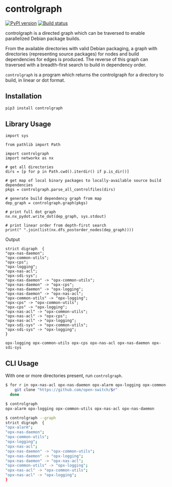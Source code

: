 # controlgraph

[![PyPI version](https://badge.fury.io/py/controlgraph.svg)](https://pypi.org/project/controlgraph/)
[![Build status](https://badge.buildkite.com/81c4e486b5f9ff5d3bf3f3da820201cefad4965207f4e2a8c2.svg)](https://buildkite.com/opx/opx-infra-controlgraph)

controlgraph is a directed graph which can be traversed to enable parallelized Debian package builds.

From the available directories with valid Debian packaging, a graph with directories (representing source packages) for nodes and build dependencies for edges is produced. The reverse of this graph can traversed with a breadth-first search to build in dependency order.

`controlgraph` is a program which returns the controlgraph for a directory to build, in linear or dot format.

## Installation

```bash
pip3 install controlgraph
```

## Library Usage

```python3
import sys

from pathlib import Path

import controlgraph
import networkx as nx

# get all directories
dirs = [p for p in Path.cwd().iterdir() if p.is_dir()]

# get map of local binary packages to locally-available source build dependencies
pkgs = controlgraph.parse_all_controlfiles(dirs)

# generate build dependency graph from map
dep_graph = controlgraph.graph(pkgs)

# print full dot graph
nx.nx_pydot.write_dot(dep_graph, sys.stdout)

# print linear order from depth-first search
print(" ".join(list(nx.dfs_postorder_nodes(dep_graph))))
```

Output

```
strict digraph  {
"opx-nas-daemon";
"opx-common-utils";
"opx-cps";
"opx-logging";
"opx-nas-acl";
"opx-sdi-sys";
"opx-nas-daemon" -> "opx-common-utils";
"opx-nas-daemon" -> "opx-cps";
"opx-nas-daemon" -> "opx-logging";
"opx-nas-daemon" -> "opx-nas-acl";
"opx-common-utils" -> "opx-logging";
"opx-cps" -> "opx-common-utils";
"opx-cps" -> "opx-logging";
"opx-nas-acl" -> "opx-common-utils";
"opx-nas-acl" -> "opx-cps";
"opx-nas-acl" -> "opx-logging";
"opx-sdi-sys" -> "opx-common-utils";
"opx-sdi-sys" -> "opx-logging";
}

opx-logging opx-common-utils opx-cps opx-nas-acl opx-nas-daemon opx-sdi-sys
```

## CLI Usage

With one or more directories present, run `controlgraph`.

```bash
$ for r in opx-nas-acl opx-nas-daemon opx-alarm opx-logging opx-common-utils; do
    git clone "https://github.com/open-switch/$r"
  done

$ controlgraph
opx-alarm opx-logging opx-common-utils opx-nas-acl opx-nas-daemon

$ controlgraph --graph
strict digraph  {
"opx-alarm";
"opx-nas-daemon";
"opx-common-utils";
"opx-logging";
"opx-nas-acl";
"opx-nas-daemon" -> "opx-common-utils";
"opx-nas-daemon" -> "opx-logging";
"opx-nas-daemon" -> "opx-nas-acl";
"opx-common-utils" -> "opx-logging";
"opx-nas-acl" -> "opx-common-utils";
"opx-nas-acl" -> "opx-logging";
}
```
